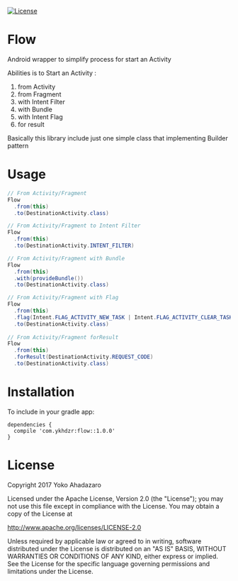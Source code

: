[![License](https://img.shields.io/github/license/pluscubed/recycler-fast-scroll.svg)](https://www.apache.org/licenses/LICENSE-2.0.html)


Flow
=======
Android wrapper to simplify process for start an Activity

Abilities is to Start an Activity : 
1. from Activity
2. from Fragment
3. with Intent Filter
4. with Bundle
5. with Intent Flag
6. for result

Basically this library include just one simple class that implementing Builder pattern

Usage
=======
``` java
// From Activity/Fragment
Flow
  .from(this)
  .to(DestinationActivity.class)        

// From Activity/Fragment to Intent Filter
Flow
  .from(this)
  .to(DestinationActivity.INTENT_FILTER)        

// From Activity/Fragment with Bundle
Flow
  .from(this)
  .with(provideBundle())
  .to(DestinationActivity.class)        

// From Activity/Fragment with Flag
Flow
  .from(this)
  .flag(Intent.FLAG_ACTIVITY_NEW_TASK | Intent.FLAG_ACTIVITY_CLEAR_TASK)
  .to(DestinationActivity.class)   
  
// From Activity/Fragment forResult
Flow
  .from(this)
  .forResult(DestinationActivity.REQUEST_CODE)
  .to(DestinationActivity.class)   

```


Installation
=======
To include in your gradle app:

	dependencies {
	  compile 'com.ykhdzr:flow::1.0.0'
	}

License
=======

Copyright 2017 Yoko Ahadazaro

Licensed under the Apache License, Version 2.0 (the "License");
you may not use this file except in compliance with the License.
You may obtain a copy of the License at

http://www.apache.org/licenses/LICENSE-2.0

Unless required by applicable law or agreed to in writing, software
distributed under the License is distributed on an "AS IS" BASIS,
WITHOUT WARRANTIES OR CONDITIONS OF ANY KIND, either express or implied.
See the License for the specific language governing permissions and
limitations under the License.
